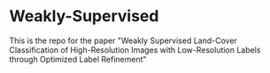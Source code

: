 # Weakly-Supervised
This is the repo for the paper "Weakly Supervised Land-Cover Classification of High-Resolution Images with Low-Resolution Labels through Optimized Label Refinement"

